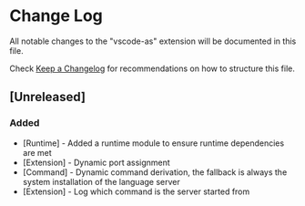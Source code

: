 # Change Log

All notable changes to the "vscode-as" extension will be documented in this file.

Check [Keep a Changelog](http://keepachangelog.com/) for recommendations on how to structure this file.

## [Unreleased]

### Added

- [Runtime] - Added a runtime module to ensure runtime dependencies are met
- [Extension] - Dynamic port assignment
- [Command] - Dynamic command derivation, the fallback is always the system installation of the language server
- [Extension] - Log which command is the server started from


